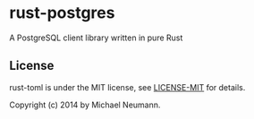 rust-postgres
=============

A PostgreSQL client library written in pure Rust

## License

rust-toml is under the MIT license, see [LICENSE-MIT][license] for details.

[license]: LICENSE-MIT

Copyright (c) 2014 by Michael Neumann.
